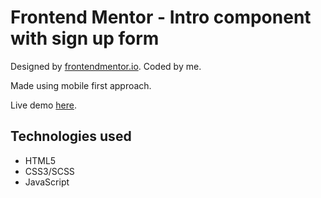 # Frontend Mentor - Intro component with sign up form

Designed by [frontendmentor.io](https://www.frontendmentor.io). Coded by me.

Made using mobile first approach.

Live demo [here](https://vigilant-boyd-948072.netlify.app/).

## Technologies used

- HTML5
- CSS3/SCSS
- JavaScript
